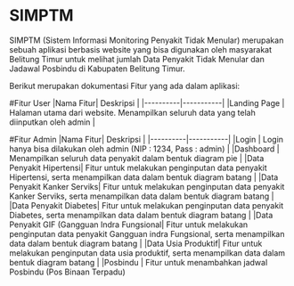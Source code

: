 # SIMPTM

SIMPTM (Sistem Informasi Monitoring Penyakit Tidak Menular) merupakan sebuah aplikasi berbasis website yang bisa digunakan oleh masyarakat Belitung Timur untuk melihat jumlah Data Penyakit Tidak Menular dan Jadawal Posbindu di Kabupaten Belitung Timur.

Berikut merupakan dokumentasi Fitur yang ada dalam aplikasi:

#Fitur User
|Nama Fitur| Deskripsi |
|----------|-----------|
|Landing Page | Halaman utama dari website. Menampilkan seluruh data yang telah diinputkan oleh admin |

#Fitur Admin
|Nama Fitur| Deskripsi |
|----------|-----------|
|Login | Login hanya bisa dilakukan oleh admin (NIP : 1234, Pass : admin) |
|Dashboard | Menampilkan seluruh data penyakit dalam bentuk diagram pie |
|Data Penyakit Hipertensi| Fitur untuk melakukan penginputan data penyakit Hipertensi, serta menampilkan data dalam bentuk diagram batang |
|Data Penyakit Kanker Serviks| Fitur untuk melakukan penginputan data penyakit Kanker Serviks, serta menampilkan data dalam bentuk diagram batang |
|Data Penyakit Diabetes| Fitur untuk melakukan penginputan data penyakit Diabetes, serta menampilkan data dalam bentuk diagram batang |
|Data Penyakit GIF (Gangguan Indra Fungsional| Fitur untuk melakukan penginputan data penyakit Gangguan indra Fungsional, serta menampilkan data dalam bentuk diagram batang |
|Data Usia Produktif| Fitur untuk melakukan penginputan data usia produktif, serta menampilkan data dalam bentuk diagram batang |
|Posbindu | Fitur untuk menambahkan jadwal Posbindu (Pos Binaan Terpadu)
